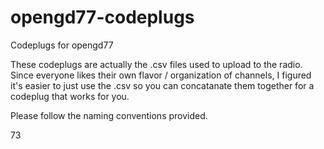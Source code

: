 # opengd77-codeplugs
Codeplugs for opengd77

These codeplugs are actually the .csv files used to upload to the radio. Since everyone likes their own flavor / organization of channels, I figured it's easier to just use the .csv so you can concatanate them together for a codeplug that works for you.

Please follow the naming conventions provided. 

73
